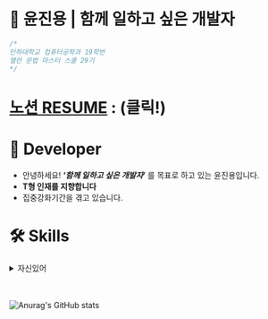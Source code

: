 # 🍎 윤진용 | 함께 일하고 싶은 개발자

```swift
/*
인하대학교 컴퓨터공학과 19학번
앨런 문법 마스터 스쿨 29기
*/
```

# [노션 RESUME](https://band-icebreaker-270.notion.site/04886ec6e85a4487bf03ec392e407663?pvs=4) : (클릭!)



# 🦾 Developer


- 안녕하세요! **‘*함께 일하고 싶은 개발자*’** 를 목표로 하고 있는 윤진용입니다.
- **T형 인재를 지향합니다**
- 집중강화기간을 겪고 있습니다.

# 🛠  Skills
<details>
<summary>자신있어</summary>
<div markdown="1">

**Swift**

- Swift의 기본 문법을 이해하고 사용합니다.
- 동기 / 비동기 처리와 GCD를 이해하고 있습니다.
- ARC 작동 방식 및 메모리 누수를 이해하고 있습니다.
- 에러처리 Result 타입, 네트워킹, 제네릭 문법에 대해 이해하고 사용합니다.

**iOS / UIKit**

- 2개의 앱 출시를 진행한 경험이 있습니다.
- AutoLayout을 활용한 개발이 가능하며, Storyboard를 통한 UI개발과 Code를 통한 UI개발 모두 가능합니다.
- Modulization에 대한 이해와 경험을 가지고 있습니다.

**iOS 프레임워크, 라이브러리**

- **UIKit, SwiftUI** - UIKit과 SwiftUI를 활용하여 앱을 개발할 수 있습니다.
- **SnapKit** - AutoLayout을 손 쉽게 구현할 수 있습니다.
- **CoreLocation** - 사용자의 위치를 실시간으로 가져올 수 있습니다.
- **AlamoFire** - URLSession보다 코드를 더 가독성 있게 사용하며 api통신을 할 수있습니다.
- **KingFisher** - 이미지를 캐싱하여 재접근시 이미지 로딩 시간을 줄여서 사용할 수 있습니다.
- **Firebase** - Firebase를 사용하여 데이터를 Firebase 서버에 저장,삭제,수정,조회 할 수 있습니다.
- **UserNotifications** - 사용자가 지정한 notificationRequest를 UNCenter에 등록하고 알림을 불러올 수 있습니다.
- **UICollectionViewCompositionalLayout**

</div>
</details>

                                                                                                      
  <br><br>
![Anurag's GitHub stats](https://github-readme-stats.vercel.app/api?username=jinyongyun&show_icons=true&theme=swift)

  </div>
